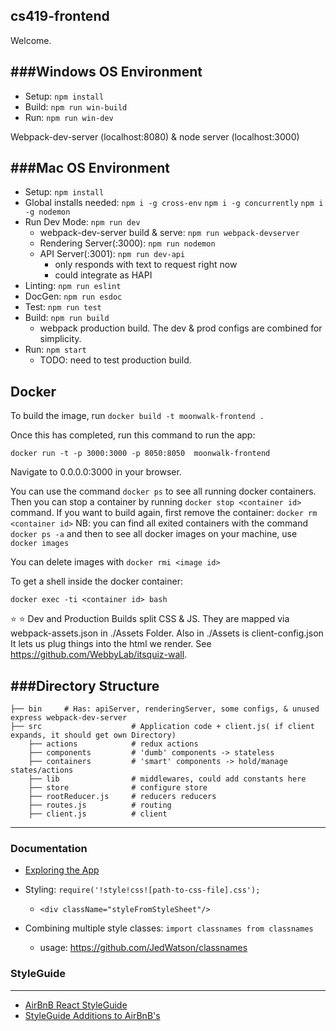 cs419-frontend
---

Welcome.

###Windows OS Environment
---
- Setup:  ```npm install```
- Build: ```npm run win-build```
- Run:  ```npm run win-dev```

Webpack-dev-server (localhost:8080) & node server (localhost:3000)

###Mac OS Environment
---
- Setup:  ```npm install```
- Global installs needed:
```npm i -g cross-env```
```npm i -g concurrently```
```npm i -g nodemon```
- Run Dev Mode:  ```npm run dev```
  - webpack-dev-server build & serve: ```npm run webpack-devserver```
  - Rendering Server(:3000): ```npm run nodemon```
  - API Server(:3001): ```npm run dev-api```
    - only responds with text to request right now
    - could integrate as HAPI
- Linting: ```npm run eslint```
- DocGen: ```npm run esdoc```
- Test: ```npm run test```
- Build: ```npm run build```
  - webpack production build. The dev & prod configs are combined for simplicity.
- Run:      ```npm start```
  - TODO: need to test production build.

Docker
---
To build the image, run
``` docker build -t moonwalk-frontend . ```

Once this has completed, run this command to run the app:
```
docker run -t -p 3000:3000 -p 8050:8050  moonwalk-frontend
```

Navigate to 0.0.0.0:3000 in your browser.

You can use the command ```docker ps``` to see all running docker containers.
Then you can stop a container by running ```docker stop <container id>``` command.
If you want to build again, first remove the container:
 ```docker rm <container id>```
NB: you can find all exited containers with the command``` docker ps -a```
and then to see all docker images on your machine, use
```docker images```

You can delete images with ```docker rmi <image id>```

To get a shell inside the docker container:
```
docker exec -ti <container id> bash
```


:star: :star: Dev and Production Builds split CSS & JS. They are mapped via webpack-assets.json in ./Assets Folder.
Also in ./Assets is client-config.json It lets us plug things into the html we render. See https://github.com/WebbyLab/itsquiz-wall.


###Directory Structure
---
```
├── bin     # Has: apiServer, renderingServer, some configs, & unused express webpack-dev-server
├── src                    # Application code + client.js( if client expands, it should get own Directory)
    ├── actions            # redux actions
    ├── components         # 'dumb' components -> stateless
    ├── containers         # 'smart' components -> hold/manage states/actions
    ├── lib                # middlewares, could add constants here
    ├── store              # configure store
    ├── rootReducer.js     # reducers reducers
    ├── routes.js          # routing
    ├── client.js          # client
```

---
### Documentation

* [Exploring the App](./docs/ExploringTheApp.md)

* Styling: ```require('!style!css![path-to-css-file].css');```
    * ```<div className="styleFromStyleSheet"/>```
* Combining multiple style classes: ```import classnames from classnames```
    * usage: https://github.com/JedWatson/classnames

### StyleGuide
---
* [AirBnB React StyleGuide](./docs/Airbnb-React-JSX-Style-Guide.md)
* [StyleGuide Additions to AirBnB's](./docs/react-style-guide.md)
